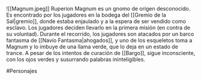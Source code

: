 ![[Magnum.jpeg]]
Ruperion Magnum es un gnomo de origen desconocido. Es encontrado por los jugadores en la bodega del [[Gremio de la Sal|gremio]], donde estaba enjaulado y a la espera de ser vendido como esclavo. Los jugadores deciden llevarlo en la primera misión (en contra de su voluntad). Durante el recorrido, los jugadores son atacados por un barco fantasma de [[Navío Fantasma|ahogados]], y uno de los esqueletos toma a Magnum y lo imbuye de una llama verde, que lo deja en un estado de trance. A pesar de los intentos de curación de [[Bargo]], sigue inconsciente, con los ojos verdes y susurrando palabras ininteligibles.

#Personajes